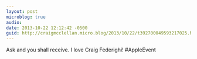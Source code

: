 ```yaml
---
layout: post
microblog: true
audio: 
date: 2013-10-22 12:12:42 -0500
guid: http://craigmcclellan.micro.blog/2013/10/22/t392700049593217025.html
---
```

Ask and you shall receive. I love Craig Federighi! #AppleEvent
